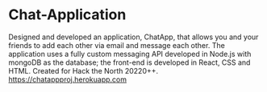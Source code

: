 # Chat-Application
Designed and developed an application, ChatApp, that allows you and your friends to add each other via email and message each other. The application uses a fully custom messaging API developed in Node.js with mongoDB as the database; the front-end is developed in React, CSS and HTML. Created for Hack the North 20220++. https://chatappproj.herokuapp.com
